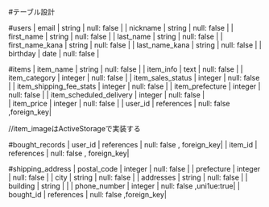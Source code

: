 #テーブル設計

#users
| email              | string | null: false | 
| nickname           | string | null: false |
| first_name         | string | null: false |
| last_name          | string | null: false |
| first_name_kana    | string | null: false |
| last_name_kana     | string | null: false |
| birthday           | date   | null: false |

#items
| item_name                   | string     | null: false             |
| item_info                   | text       | null: false             |
| item_category               | integer    | null: false             |
| item_sales_status           | integer    | null: false             |
| item_shipping_fee_stats     | integer    | null: false             |
| item_prefecture             | integer    | null: false             |
| item_scheduled_delivery     | integer    | null: false             |  
| item_price                  | integer    | null: false             |
| user_id                     | references | null: false ,foreign_key|

//item_imageはActiveStorageで実装する

#bought_records
| user_id     | references | null: false , foreign_key|
| item_id     | references | null: false , foreign_key|

#shipping_address 
| postal_code     | integer    | null: false             |
| prefecture      | integer    | null: false             |
| city            | string     | null: false             |
| addresses       | string     | null: false             |
| building        | string     |                         |
| phone_number    | integer    | null: false ,uni1ue:true|
| bought_id       | references | null: false ,foreign_key|

